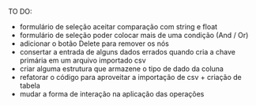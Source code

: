 TO DO:
- formulário de seleção aceitar comparação com string e float
- formulário de seleção poder colocar mais de uma condição (And / Or)
- adicionar o botão Delete para remover os nós
- consertar a entrada de alguns dados errados quando cria a chave primária em um arquivo importado csv
- criar alguma estrutura que armazene o tipo de dado da coluna
- refatorar o código para aproveitar a importação de csv + criação de tabela
- mudar a forma de interação na aplicação das operações 
